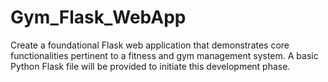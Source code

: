 # Gym_Flask_WebApp
Create a foundational Flask web application that demonstrates core functionalities pertinent to a fitness and gym management system. A basic Python Flask file will be provided to initiate this development phase.

